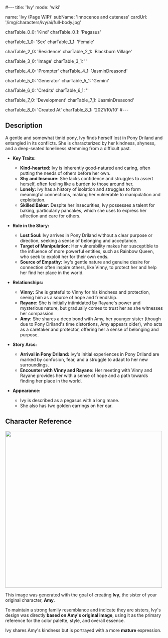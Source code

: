 #---
title: 'Ivy'
mode: 'wiki'

name: 'Ivy (Page WIP)'
subName: 'Innocence and cuteness'
cardUrl: '/img/characters/ivy/ai/full-body.jpg'

charTable_0_0: 'Kind'
charTable_0_1: 'Pegasus'

charTable_1_0: 'Sex'
charTable_1_1: 'Female'

charTable_2_0: 'Residence'
charTable_2_1: 'Blackburn Village'

charTable_3_0: 'Image'
charTable_3_1: ''

charTable_4_0: 'Prompter'
charTable_4_1: 'JasminDreasond'

charTable_5_0: 'Generator'
charTable_5_1: 'Gemini'

charTable_6_0: 'Credits'
charTable_6_1: ''

charTable_7_0: 'Development'
charTable_7_1: 'JasminDreasond'

charTable_8_0: 'Created At'
charTable_8_1: '2021/10/10'
#---

<span class="made-by-ai">

## Description
A gentle and somewhat timid pony, Ivy finds herself lost in Pony Driland and entangled in its conflicts. She is characterized by her kindness, shyness, and a deep-seated loneliness stemming from a difficult past.

*   **Key Traits:**

    *   **Kind-hearted:** Ivy is inherently good-natured and caring, often putting the needs of others before her own.
    *   **Shy and Insecure:** She lacks confidence and struggles to assert herself, often feeling like a burden to those around her.
    *   **Lonely:** Ivy has a history of isolation and struggles to form meaningful connections, making her vulnerable to manipulation and exploitation.
    *   **Skilled Baker:** Despite her insecurities, Ivy possesses a talent for baking, particularly pancakes, which she uses to express her affection and care for others.

*   **Role in the Story:**

    *   **Lost Soul:** Ivy arrives in Pony Driland without a clear purpose or direction, seeking a sense of belonging and acceptance.
    *   **Target of Manipulation:** Her vulnerability makes her susceptible to the influence of more powerful entities, such as Rainbow Queen, who seek to exploit her for their own ends.
    *   **Source of Empathy:** Ivy's gentle nature and genuine desire for connection often inspire others, like Vinny, to protect her and help her find her place in the world.

*   **Relationships:**

    *   **Vinny:** She is grateful to Vinny for his kindness and protection, seeing him as a source of hope and friendship.
    *   **Rayane:** She is initially intimidated by Rayane's power and mysterious nature, but gradually comes to trust her as she witnesses her compassion.
    *   **Amy:** She shares a deep bond with Amy, her younger sister (though due to Pony Driland's time distortions, Amy appears older), who acts as a caretaker and protector, offering her a sense of belonging and purpose.

*   **Story Arcs:**

    *   **Arrival in Pony Driland:** Ivy's initial experiences in Pony Driland are marked by confusion, fear, and a struggle to adapt to her new surroundings.
    *   **Encounter with Vinny and Rayane:** Her meeting with Vinny and Rayane provides her with a sense of hope and a path towards finding her place in the world.

*   **Appearance:**

    *   Ivy is described as a pegasus with a long mane.
    *   She also has two golden earrings on her ear.

</span>

## Character Reference

<img src="/img/characters/ivy/ai/unnamed.jpg" height="500">

This image was generated with the goal of creating **Ivy**, the sister of your original character, **Amy**.

To maintain a strong family resemblance and indicate they are sisters, Ivy's design was directly **based on Amy's original image**, using it as the primary reference for the color palette, style, and overall essence.

Ivy shares Amy's kindness but is portrayed with a more **mature** expression.
